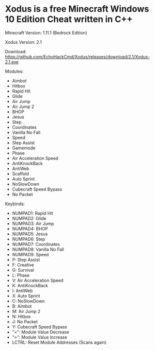 # Xodus is a free Minecraft Windows 10 Edition Cheat written in C++ 

Minecraft Version: 1.11.1 (Bedrock Edition)

Xodus Version: 2.1

Download: https://github.com/EchoHackCmd/Xodus/releases/download/2.1/Xodus-2.1.exe

Modules:

- Aimbot
- Hitbox
- Rapid Hit
- Glide
- Air Jump
- Air Jump 2
- BHOP
- Jesus
- Step
- Coordinates
- Vanilla No Fall
- Speed
- Step Assist
- Gamemode
- Phase
- Air Acceleration Speed
- AntiKnockBack
- AntiWeb
- Scaffold
- Auto Sprint
- NoSlowDown
- Cubecraft Speed Bypass
- No Packet

Keybinds:

- NUMPAD1: Rapid Hit
- NUMPAD2: Glide
- NUMPAD3: Air Jump
- NUMPAD4: BHOP
- NUMPAD5: Jesus
- NUMPAD6: Step
- NUMPAD7: Coordinates
- NUMPAD8: Vanilla No Fall
- NUMPAD9: Speed
- P: Step Assist
- F: Creative
- G: Survival
- L: Phase
- V: Air Acceleration Speed
- K: AntiKnockBack
- I: AntiWeb
- X: Auto Sprint
- C: NoSlowDown
- B: Aimbot
- M: Air Jump 2
- N: Hitbox
- J: No Packet
- Y: Cubecraft Speed Bypass
- "<": Module Value Decrease
- ">": Module Value Increase
- LCTRL: Reset Module Addresses (Scans again)
